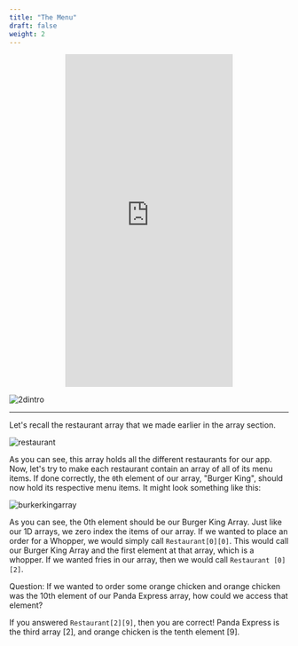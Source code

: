 ```yaml
---
title: "The Menu"
draft: false
weight: 2
---
```


<p style="text-align: center;"><iframe width="60%" height="600px" src="https://youtube.com/embed/LelFnKtml8Q" frameborder="0" allow="accelerometer; autoplay; clipboard-write; encrypted-media; gyroscope; picture-in-picture" allowfullscreen></iframe></p>

![2dintro](../../img/2dintro.png)
<link rel="stylesheet" href="../../style.css">
<hr>

Let's recall the restaurant array that we made earlier in the array section. 

![restaurant](../../img/restaurant.png)

As you can see, this array holds all the different restaurants for our app. Now, let's try to make each restaurant contain an array of all of its menu items. If done correctly, the `0`th element of our array, "Burger King", should now hold its respective menu items. It might look something like this:

![burkerkingarray](../../img/burgerkingarray.png)

As you can see, the 0th element should be our Burger King Array. Just like our 1D arrays, we zero index the items of our array. If we wanted to place an order for a Whopper, we would simply call `Restaurant[0][0]`. This would call our Burger King Array and the first element at that array, which is a whopper. If we wanted fries in our array, then we would call `Restaurant [0][2]`. 

Question: If we wanted to order some orange chicken and orange chicken was the 10th element of our Panda Express array, how could we access that element?

If you answered `Restaurant[2][9]`, then you are correct! Panda Express is the third array [2], and orange chicken is the tenth element [9].